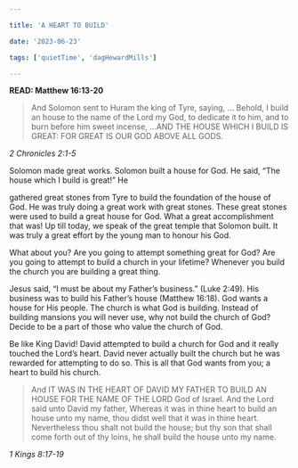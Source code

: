 ```yaml
---

title: 'A HEART TO BUILD'

date: '2023-06-23'

tags: ['quietTime', 'dagHewardMills']

---
```


**READ: Matthew 16:13-20**

>And Solomon sent to Huram the king of Tyre, saying, ... Behold, I build an house to the name of the Lord my God, to dedicate it to him, and to burn before him sweet incense, ...AND THE HOUSE WHICH I BUILD IS GREAT: FOR GREAT IS OUR GOD ABOVE ALL GODS. 

*2 Chronicles 2:1-5*

Solomon made great works. Solomon built a house for God. He said, “The house which I build is great!” He 

gathered great stones from Tyre to build the foundation of the house of God. He was truly doing a great work with great stones. These great stones were used to build a great house for God. What a great accomplishment that was! Up till today, we speak of the great temple that Solomon built. It was truly a great effort by the young man to honour his God. 

What about you? Are you going to attempt something great for God? Are you going to attempt to build a church in your lifetime? Whenever you build the church you are building a great thing.

Jesus said, “I must be about my Father’s business.” (Luke 2:49). His business was to build his Father’s house (Matthew 16:18). God wants a house for His people. The church is what God is building. Instead of building mansions you will never use, why not build the church of God? Decide to be a part of those who value the church of God. 

Be like King David! David attempted to build a church for God and it really touched the Lord’s heart. David never actually built the church but he was rewarded for attempting to do so. This is all that God wants from you; a heart to build his church. 

>And IT WAS IN THE HEART OF DAVID MY FATHER TO BUILD AN HOUSE FOR THE NAME OF THE LORD God of Israel. And the Lord said unto David my father, Whereas it was in thine heart to build an house unto my name, thou didst well that it was in thine heart. Nevertheless thou shalt not build the house; but thy son that shall come forth out of thy loins, he shall build the house unto my name. 

*1 Kings 8:17-19*
